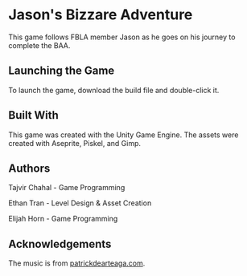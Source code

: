 # Jason's Bizzare Adventure
This game follows FBLA member Jason as he goes on his journey to complete the BAA.

## Launching the Game
To launch the game, download the build file and double-click it.

## Built With
This game was created with the Unity Game Engine. The assets were created with Aseprite, Piskel, and Gimp.

## Authors
Tajvir Chahal - Game Programming

Ethan Tran - Level Design & Asset Creation

Elijah Horn - Game Programming

## Acknowledgements
The music is from [patrickdearteaga.com](https://patrickdearteaga.com).
